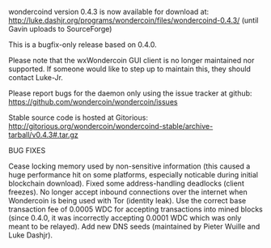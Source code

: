 wondercoind version 0.4.3 is now available for download at:
http://luke.dashjr.org/programs/wondercoin/files/wondercoind-0.4.3/ (until Gavin uploads to SourceForge)

This is a bugfix-only release based on 0.4.0.

Please note that the wxWondercoin GUI client is no longer maintained nor supported. If someone would like to step up to maintain this, they should contact Luke-Jr.

Please report bugs for the daemon only using the issue tracker at github:
https://github.com/wondercoin/wondercoin/issues

Stable source code is hosted at Gitorious:
http://gitorious.org/wondercoin/wondercoind-stable/archive-tarball/v0.4.3#.tar.gz

BUG FIXES

Cease locking memory used by non-sensitive information (this caused a huge performance hit on some platforms, especially noticable during initial blockchain download).
Fixed some address-handling deadlocks (client freezes).
No longer accept inbound connections over the internet when Wondercoin is being used with Tor (identity leak).
Use the correct base transaction fee of 0.0005 WDC for accepting transactions into mined blocks (since 0.4.0, it was incorrectly accepting 0.0001 WDC which was only meant to be relayed).
Add new DNS seeds (maintained by Pieter Wuille and Luke Dashjr).

